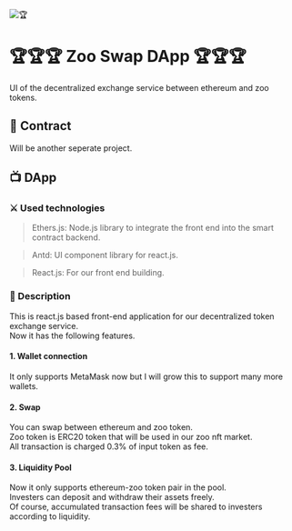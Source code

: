 ![🏆](https://github.com/dany-armstrong/zoo-swap-dapp/blob/main/screencapture.png?raw=true)

# 🏆🏆🏆 Zoo Swap DApp 🏆🏆🏆
UI of the decentralized exchange service between ethereum and zoo tokens.

## 📜 Contract
Will be another seperate project.

## 📺 DApp
### ⚔️ Used technologies
> Ethers.js: Node.js library to integrate the front end into the smart contract backend.

> Antd: UI component library for react.js.

> React.js: For our front end building.

### 📝 Description
This is react.js based front-end application for our decentralized token exchange service.
<br/>
Now it has the following features.
#### 1. Wallet connection
It only supports MetaMask now but I will grow this to support many more wallets.
#### 2. Swap
You can swap between ethereum and zoo token.
<br/>
Zoo token is ERC20 token that will be used in our zoo nft market.
<br/>
All transaction is charged 0.3% of input token as fee.
#### 3. Liquidity Pool
Now it only supports ethereum-zoo token pair in the pool.
<br/>
Investers can deposit and withdraw their assets freely.
<br/>
Of course, accumulated transaction fees will be shared to investers according to liquidity.
